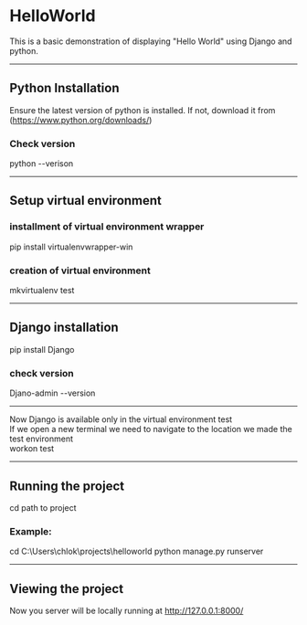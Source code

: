 # HelloWorld
This is a basic demonstration of displaying "Hello World" using Django and python. 

---

## Python Installation 
Ensure the latest version of python is installed.
If not, download it from (https://www.python.org/downloads/)
### Check version 
python --verison 

---

## Setup virtual environment 
### installment of virtual environment wrapper 
pip install virtualenvwrapper-win  
### creation of virtual environment
mkvirtualenv test 

---

## Django installation 
pip install Django 
### check version 
Djano-admin --version 

---

Now Django is available only in the virtual environment test <br/>
If we open a new terminal we need to navigate to the location we made the test environment <br/>
workon test 

---

## Running the project 
cd path to project 
### Example:
cd C:\Users\chlok\projects\helloworld
python manage.py runserver 

---

## Viewing the project 
Now you server will be locally running at http://127.0.0.1:8000/



